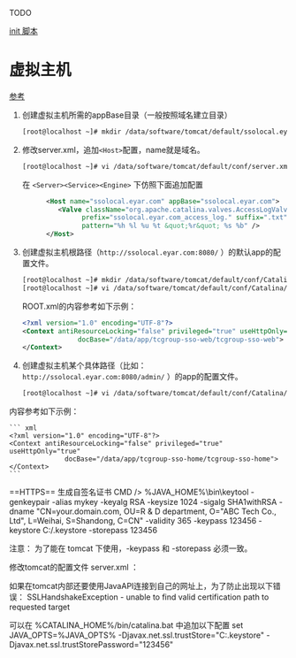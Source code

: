 TODO

[init 脚本](/snippets/4)


# 虚拟主机
[参考](http://tomcat.apache.org/tomcat-7.0-doc/virtual-hosting-howto.html)

1. 创建虚拟主机所需的appBase目录（一般按照域名建立目录）

    ``` sh
    [root@localhost ~]# mkdir /data/software/tomcat/default/ssolocal.eyar.com/
    ```
1. 修改server.xml，追加`<Host>`配置，name就是域名。

    ``` sh
    [root@localhost ~]# vi /data/software/tomcat/default/conf/server.xml
    ```
    在 `<Server><Service><Engine>` 下仿照下面追加配置

    ```xml
          <Host name="ssolocal.eyar.com" appBase="ssolocal.eyar.com">
             <Valve className="org.apache.catalina.valves.AccessLogValve" directory="logs"
                   prefix="ssolocal.eyar.com_access_log." suffix=".txt"
                   pattern="%h %l %u %t &quot;%r&quot; %s %b" />
          </Host>
    ```
1.  创建虚拟主机根路径（`http://ssolocal.eyar.com:8080/` ）的默认app的配置文件。

    ``` sh
    [root@localhost ~]# mkdir /data/software/tomcat/default/conf/Catalina/ssolocal.eyar.com/
    [root@localhost ~]# vi /data/software/tomcat/default/conf/Catalina/ssolocal.eyar.com/ROOT.xml
    ```
    ROOT.xml的内容参考如下示例：

    ``` xml
    <?xml version="1.0" encoding="UTF-8"?>
    <Context antiResourceLocking="false" privileged="true" useHttpOnly="true" 
                  docBase="/data/app/tcgroup-sso-web/tcgroup-sso-web">
    </Context>
    ```
1.  创建虚拟主机某个具体路径（比如：`http://ssolocal.eyar.com:8080/admin/` ）的app的配置文件。

    ``` sh
    [root@localhost ~]# vi /data/software/tomcat/default/conf/Catalina/ssolocal.eyar.com/admin.xml
    ```
   内容参考如下示例：

    ``` xml
    <?xml version="1.0" encoding="UTF-8"?>
    <Context antiResourceLocking="false" privileged="true" useHttpOnly="true" 
                  docBase="/data/app/tcgroup-sso-home/tcgroup-sso-home">
    </Context>
    ```


==HTTPS==
生成自签名证书
<source>
CMD /> %JAVA_HOME%\bin\keytool -genkeypair -alias mykey -keyalg RSA -keysize 1024 -sigalg SHA1withRSA -dname "CN=your.domain.com, OU=R & D department, O=\"ABC Tech Co., Ltd\", L=Weihai, S=Shandong, C=CN" -validity 365 -keypass 123456 -keystore C:/.keystore -storepass 123456
</source>

注意： 为了能在 tomcat 下使用，-keypass 和 -storepass 必须一致。

修改tomcat的配置文件 server.xml ：
<source>
<Connector port="8443" protocol="HTTP/1.1" SSLEnabled="true"
               maxThreads="150" scheme="https" secure="true"
               clientAuth="false" sslProtocol="TLS" 
               keystoreFile="C:/.keystore"
               keystorePass="123456"/>
</source>

如果在tomcat内部还要使用JavaAPI连接到自己的网址上，为了防止出现以下错误：
<source>
SSLHandshakeException - unable to find valid certification path to requested target
</source>

可以在 %CATALINA_HOME%/bin/catalina.bat 中追加以下配置
<source>
set JAVA_OPTS=%JAVA_OPTS% -Djavax.net.ssl.trustStore="C:\.keystore" -Djavax.net.ssl.trustStorePassword="123456"
</source>

